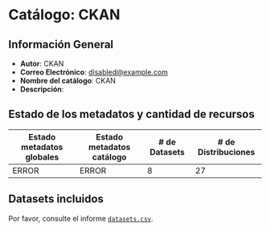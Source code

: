 
# Catálogo: CKAN

## Información General

- **Autor**: CKAN
- **Correo Electrónico**: disabled@example.com
- **Nombre del catálogo**: CKAN
- **Descripción**:

> 

## Estado de los metadatos y cantidad de recursos

Estado metadatos globales | Estado metadatos catálogo | # de Datasets | # de Distribuciones
--------------------------|---------------------------|---------------|--------------------
ERROR | ERROR | 8 | 27

## Datasets incluidos

Por favor, consulte el informe [`datasets.csv`](datasets.csv).
